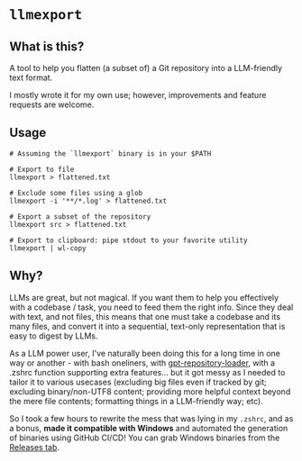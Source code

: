 # `llmexport`

## What is this?

A tool to help you flatten (a subset of) a Git repository into a LLM-friendly text format.

I mostly wrote it for my own use; however, improvements and feature requests are welcome.

## Usage

```shell
# Assuming the `llmexport` binary is in your $PATH

# Export to file
llmexport > flattened.txt

# Exclude some files using a glob
llmexport -i '**/*.log' > flattened.txt

# Export a subset of the repository
llmexport src > flattened.txt

# Export to clipboard: pipe stdout to your favorite utility
llmexport | wl-copy
```

## Why?

LLMs are great, but not magical. If you want them to help you effectively with a codebase / task, you need to feed them the right info. Since they deal with text, and not files, this means that one must take a codebase and its many files, and convert it into a sequential, text-only representation that is easy to digest by LLMs.

As a LLM power user, I've naturally been doing this for a long time in one way or another - with bash oneliners, with [gpt-repository-loader](https://github.com/mpoon/gpt-repository-loader), with a .zshrc function supporting extra features... but it got messy as I needed to tailor it to various usecases (excluding big files even if tracked by git; excluding binary/non-UTF8 content; providing more helpful context beyond the mere file contents; formatting things in a LLM-friendly way; etc).

So I took a few hours to rewrite the mess that was lying in my `.zshrc`, and as a bonus, **made it compatible with Windows** and automated the generation of binaries using GitHub CI/CD! You can grab Windows binaries from the [Releases tab](https://github.com/yberreby/llmexport/releases/).
